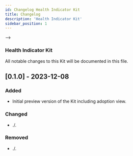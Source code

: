 ```yaml
---
id: Changelog Health Indicator Kit
title: Changelog
description: 'Health Indicator Kit'
sidebar_position: 1
---
```


<!--
TODO: Add file/fix build
![Health Indicator Kit banner](FILE_MISSING/static/img/doc-hi_header-minified.png)  <!-- required HI Kit logo -->
-->

### Health Indicator Kit

All notable changes to this Kit will be documented in this file.


## [0.1.0] - 2023-12-08

### Added

- Initial preview version of the Kit including adoption view.

### Changed

- ./.

### Removed

- ./.
